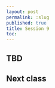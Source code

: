 ```yaml
---
layout: post
permalink: :slug
published: true
title: Session 9
toc:
---
```


## TBD

## Next class

<!-- do entry 7 -->
